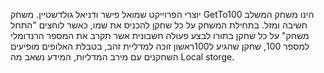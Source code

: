 יוצרי הפרוייקט שמואל פישר ודניאל גולדשטיין.
משחק GetTo100 הינו משחק המשלב חשיבה ומזל.
בתחילת המשחק על כל שחקן להכניס את שמו, כאשר לוחצים "התחל משחק" על כל שחקן בתורו לבצע פעולה חשבונית אשר תקרב את המספר הרנדומלי למספר 100, 
שחקן שהגיע ל100ראשון זוכה למדליית זהב, בטבלת האלופים מופיעים השחקנים עם מירב המדליות, המידע נשאב מה Local storge.
